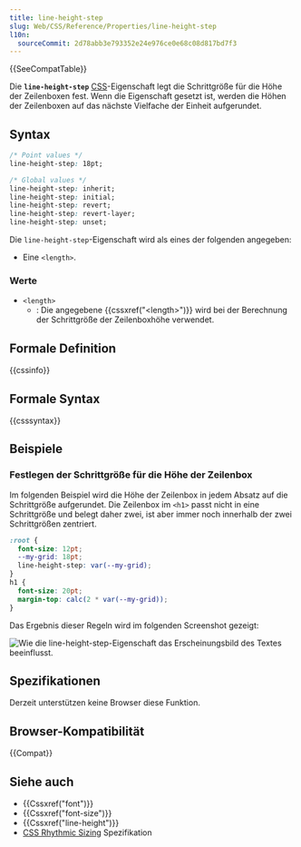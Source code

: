 ```yaml
---
title: line-height-step
slug: Web/CSS/Reference/Properties/line-height-step
l10n:
  sourceCommit: 2d78abb3e793352e24e976ce0e68c08d817bd7f3
---
```


{{SeeCompatTable}}

Die **`line-height-step`** [CSS](/de/docs/Web/CSS)-Eigenschaft legt die Schrittgröße für die Höhe der Zeilenboxen fest. Wenn die Eigenschaft gesetzt ist, werden die Höhen der Zeilenboxen auf das nächste Vielfache der Einheit aufgerundet.

## Syntax

```css
/* Point values */
line-height-step: 18pt;

/* Global values */
line-height-step: inherit;
line-height-step: initial;
line-height-step: revert;
line-height-step: revert-layer;
line-height-step: unset;
```

Die `line-height-step`-Eigenschaft wird als eines der folgenden angegeben:

- Eine `<length>`.

### Werte

- `<length>`
  - : Die angegebene {{cssxref("&lt;length&gt;")}} wird bei der Berechnung der Schrittgröße der Zeilenboxhöhe verwendet.

## Formale Definition

{{cssinfo}}

## Formale Syntax

{{csssyntax}}

## Beispiele

### Festlegen der Schrittgröße für die Höhe der Zeilenbox

Im folgenden Beispiel wird die Höhe der Zeilenbox in jedem Absatz auf die Schrittgröße aufgerundet. Die Zeilenbox im `<h1>` passt nicht in eine Schrittgröße und belegt daher zwei, ist aber immer noch innerhalb der zwei Schrittgrößen zentriert.

```css
:root {
  font-size: 12pt;
  --my-grid: 18pt;
  line-height-step: var(--my-grid);
}
h1 {
  font-size: 20pt;
  margin-top: calc(2 * var(--my-grid));
}
```

Das Ergebnis dieser Regeln wird im folgenden Screenshot gezeigt:

![Wie die line-height-step-Eigenschaft das Erscheinungsbild des Textes beeinflusst.](line-grid-center.png)

## Spezifikationen

Derzeit unterstützen keine Browser diese Funktion.

## Browser-Kompatibilität

{{Compat}}

## Siehe auch

- {{Cssxref("font")}}
- {{Cssxref("font-size")}}
- {{Cssxref("line-height")}}
- [CSS Rhythmic Sizing](https://drafts.csswg.org/css-rhythm/) Spezifikation

